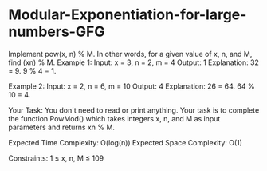 # Modular-Exponentiation-for-large-numbers-GFG
Implement pow(x, n) % M.
In other words, for a given value of x, n, and M, find  (xn) % M.
Example 1:
Input:
x = 3, n = 2, m = 4
Output:
1
Explanation:
32 = 9. 9 % 4 = 1.

Example 2:
Input:
x = 2, n = 6, m = 10
Output:
4
Explanation:
26 = 64. 64 % 10 = 4.

Your Task:
You don't need to read or print anything. Your task is to complete the function PowMod() which takes integers x, n, and M as input parameters and returns xn % M.
 

Expected Time Complexity: O(log(n))
Expected Space Complexity: O(1)
 

Constraints:
1 ≤ x, n, M ≤ 109

